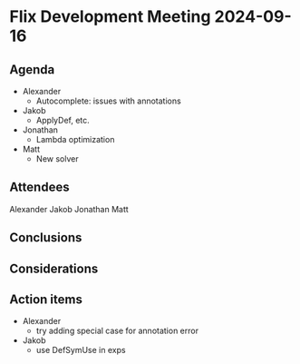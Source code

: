# Flix Development Meeting 2024-09-16

## Agenda

- Alexander
    - Autocomplete: issues with annotations
- Jakob
    - ApplyDef, etc.
- Jonathan
    - Lambda optimization
- Matt
    - New solver


## Attendees

Alexander
Jakob
Jonathan
Matt

## Conclusions

## Considerations

## Action items

- Alexander
    - try adding special case for annotation error
- Jakob
    - use DefSymUse in exps
